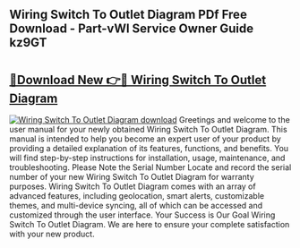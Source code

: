 ## Wiring Switch To Outlet Diagram PDf Free Download - Part-vWl Service Owner Guide kz9GT

# <h2><a href="http://dfrmlkp.blite.top/?on=Wiring+Switch+To+Outlet+Diagram">🔗Download New 👉🔴 Wiring Switch To Outlet Diagram</a></h2>

[![Wiring Switch To Outlet Diagram download](https://i.imgur.com/lujVjoI.png)](http://dfrmlkp.blite.top/?on=Wiring+Switch+To+Outlet+Diagram)
Greetings and welcome to the user manual for your newly obtained Wiring Switch To Outlet Diagram. This manual is intended to help you become an expert user of your product by providing a detailed explanation of its features, functions, and benefits. You will find step-by-step instructions for installation, usage, maintenance, and troubleshooting. Please Note the Serial Number Locate and record the serial number of your new Wiring Switch To Outlet Diagram for warranty purposes. Wiring Switch To Outlet Diagram comes with an array of advanced features, including geolocation, smart alerts, customizable themes, and multi-device syncing, all of which can be accessed and customized through the user interface. Your Success is Our Goal Wiring Switch To Outlet Diagram. We are here to ensure your complete satisfaction with your new product.
